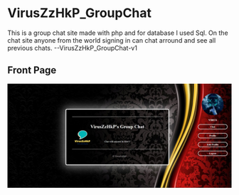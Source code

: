 # VirusZzHkP_GroupChat
 This is a group chat site made with php and for database I used Sql. On the chat site anyone from the world signing in can chat arround and see all previous chats. --VirusZzHkP_GroupChat-v1
## Front Page
<img src="images/first.jpg" alt="Front Page Of VirusZzHkP's Group Chat" >
